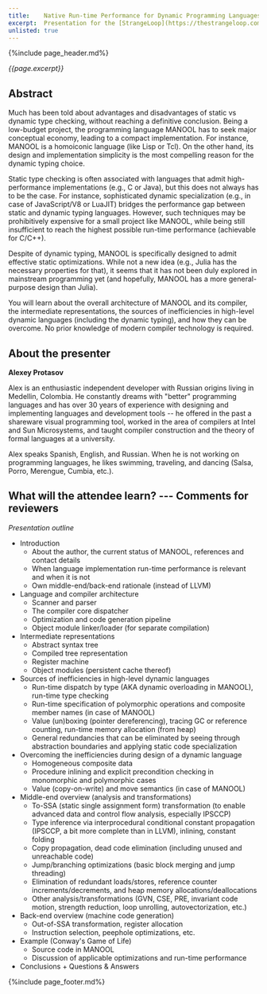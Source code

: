 ```yaml
---
title:    Native Run-time Performance for Dynamic Programming Languages
excerpt:  Presentation for the [StrangeLoop](https://thestrangeloop.com) conference Sep-Oct'21 (CFP talk submission, prospective)
unlisted: true
---
```


{%include page_header.md%}


*{{page.excerpt}}*

Abstract
----------------------------------------------------------------------------------------------------------------------------------------------------------------

Much has been told about advantages and disadvantages of static vs dynamic type checking, without reaching a definitive conclusion. Being a low-budget project,
the programming language MANOOL has to seek major conceptual economy, leading to a compact implementation. For instance, MANOOL is a homoiconic language (like
Lisp or Tcl). On the other hand, its design and implementation simplicity is the most compelling reason for the dynamic typing choice.

Static type checking is often associated with languages that admit high-performance implementations (e.g., C or Java), but this does not always has to be the
case. For instance, sophisticated dynamic specialization (e.g., in case of JavaScript/V8 or LuaJIT) bridges the performance gap between static and dynamic
typing languages. However, such techniques may be prohibitively expensive for a small project like MANOOL, while being still insufficient to reach the highest
possible run-time performance (achievable for C/C++).

Despite of dynamic typing, MANOOL is specifically designed to admit effective static optimizations. While not a new idea (e.g., Julia has the necessary
properties for that), it seems that it has not been duly explored in mainstream programming yet (and hopefully, MANOOL has a more general-purpose design than
Julia).

You will learn about the overall architecture of MANOOL and its compiler, the intermediate representations, the sources of inefficiencies in high-level dynamic
languages (including the dynamic typing), and how they can be overcome. No prior knowledge of modern compiler technology is required.

About the presenter
----------------------------------------------------------------------------------------------------------------------------------------------------------------

**Alexey Protasov**

Alex is an enthusiastic independent developer with Russian origins living in Medellin, Colombia. He constantly dreams with "better" programming languages and
has over 30 years of experience with designing and implementing languages and development tools -- he offered in the past a shareware visual programming tool,
worked in the area of compilers at Intel and Sun Microsystems, and taught compiler construction and the theory of formal languages at a university.

Alex speaks Spanish, English, and Russian. When he is not working on programming languages, he likes swimming, traveling, and dancing (Salsa, Porro, Merengue,
Cumbia, etc.).

What will the attendee learn? --- Comments for reviewers
----------------------------------------------------------------------------------------------------------------------------------------------------------------

*Presentation outline*

* Introduction
  * About the author, the current status of MANOOL, references and contact details
  * When language implementation run-time performance is relevant and when it is not
  * Own middle-end/back-end rationale (instead of LLVM)
* Language and compiler architecture
  * Scanner and parser
  * The compiler core dispatcher
  * Optimization and code generation pipeline
  * Object module linker/loader (for separate compilation)
* Intermediate representations
  * Abstract syntax tree
  * Compiled tree representation
  * Register machine
  * Object modules (persistent cache thereof)
* Sources of inefficiencies in high-level dynamic languages
  * Run-time dispatch by type (AKA dynamic overloading in MANOOL), run-time type checking
  * Run-time specification of polymorphic operations and composite member names (in case of MANOOL)
  * Value (un)boxing (pointer dereferencing), tracing GC or reference counting, run-time memory allocation (from heap)
  * General redundancies that can be eliminated by seeing through abstraction boundaries and applying static code specialization
* Overcoming the inefficiencies during design of a dynamic language
  * Homogeneous composite data
  * Procedure inlining and explicit precondition checking in monomorphic and polymorphic cases
  * Value (copy-on-write) and move semantics (in case of MANOOL)
* Middle-end overview (analysis and transformations)
  * To-SSA (static single assignment form) transformation (to enable advanced data and control flow analysis, especially IPSCCP)
  * Type inference via interprocedural conditional constant propagation (IPSCCP, a bit more complete than in LLVM), inlining, constant folding
  * Copy propagation, dead code elimination (including unused and unreachable code)
  * Jump/branching optimizations (basic block merging and jump threading)
  * Elimination of redundant loads/stores, reference counter increments/decrements, and heap memory allocations/deallocations
  * Other analysis/transformations (GVN, CSE, PRE, invariant code motion, strength reduction, loop unrolling, autovectorization, etc.)
* Back-end overview (machine code generation)
  * Out-of-SSA transformation, register allocation
  * Instruction selection, peephole optimizations, etc.
* Example (Conway's Game of Life)
  * Source code in MANOOL
  * Discussion of applicable optimizations and run-time performance
* Conclusions + Questions & Answers


{%include page_footer.md%}
